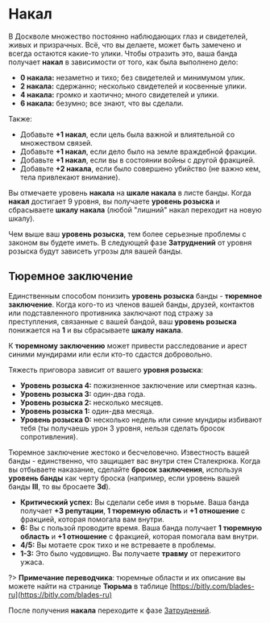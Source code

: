 # Накал

В Доскволе множество постоянно наблюдающих глаз и свидетелей, живых и призрачных. Всё, что вы делаете, может быть замечено и всегда остаются какие-то улики. Чтобы отразить это, ваша банда получает **накал** в зависимости от того, как была выполнено дело:

- **0 накала:** незаметно и тихо; без свидетелей и минимумом улик.
- **2 накала:** сдержанно; несколько свидетелей и косвенные улики.
- **4 накала:** громко и хаотично; много свидетелей и улики.
- **6 накала:** безумно; все знают, что вы сделали.

Также:

- Добавьте **+1 накал**, если цель была важной и влиятельной со множеством связей.
- Добавьте **+1 накал**, если дело было на земле враждебной фракции.
- Добавьте **+1 накал**, если вы в состоянии войны с другой фракцией.
- Добавьте **+2 накала**, если было совершено убийство (не важно кем, тела привлекают внимание).

Вы отмечаете уровень **накала** на **шкале накала** в листе банды. Когда **накал** достигает 9 уровня, вы получаете **уровень розыска** и сбрасываете **шкалу накала** (любой "лишний" накал переходит на новую шкалу).

Чем выше ваш **уровень розыска**, тем более серьезные проблемы с законом вы будете иметь. В следующей фазе **Затруднений** от уровня розыска будут зависеть угрозы для вашей банды.

## Тюремное заключение

Единственным способом понизить **уровень розыска** банды - **тюремное заключение**. Когда кого-то из членов вашей банды, друзей, контактов или подставленного противника заключают под стражу за преступления, связанные с вашей бандой, ваш **уровень розыска** понижается на **1** и вы сбрасываете **шкалу накала**.

К **тюремному заключению** может привести расследование и арест синими мундирами или если кто-то сдастся добровольно.

Тяжесть приговора зависит от вашего **уровня розыска**:

- **Уровень розыска 4:** пожизненное заключение или смертная казнь.
- **Уровень розыска 3:** один-два года.
- **Уровень розыска 2:** несколько месяцев.
- **Уровень розыска 1:** один-два месяца.
- **Уровень розыска 0:** несколько недель или синие мундиры избивают тебя (ты получаешь урон 3 уровня, нельзя сделать бросок сопротивления).

Тюремное заключение жестоко и бесчеловечно. Известность вашей банды - единственно, что защищает вас внутри стен Сталекрюка. Когда вы отбываете наказание, сделайте **бросок заключения**, используя **уровень банды** как черту броска (например, если уровень вашей банды **III**, то вы бросаете **3d**).

- **Критический успех:** Вы сделали себе имя в тюрьме. Ваша банда получает **+3 репутации**, **1 тюремную область** и **+1 отношение** с фракцией, которая помогала вам внутри.
- **6:** Вы с пользой проводите время. Ваша банда получает **1 тюремную область** и **+1 отношение** с фракцией, которая помогала вам внутри.
- **4/5:** Вы мотаете срок тихо и не встреваете в проблемы.
- **1-3:** Это было чудовищно. Вы получаете **травму** от пережитого ужаса.

?> **Примечание переводчика**: тюремные области и их описание вы можете найти на странице **Тюрьма** в таблице [https://bitly.com/blades-ru](https://bitly.com/blades-ru)

После получения **накала** переходите к фазе [Затруднений](entanglements).
